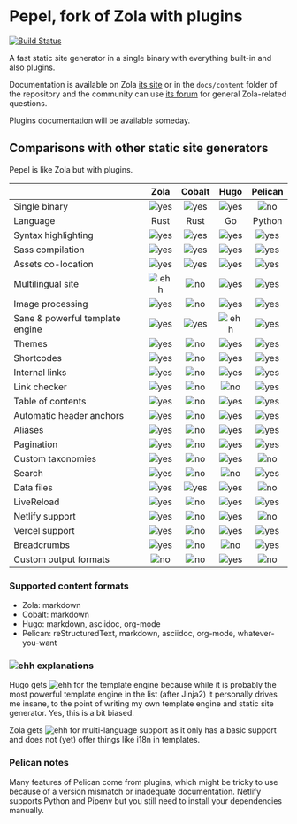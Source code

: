 # Pepel, fork of Zola with plugins

[![Build Status](https://dev.azure.com/getzola/zola/_apis/build/status/getzola.zola?branchName=master)](https://dev.azure.com/getzola/zola/_build/latest?definitionId=1&branchName=master)

A fast static site generator in a single binary with everything built-in and also plugins.

Documentation is available on Zola [its site](https://www.getzola.org/documentation/getting-started/installation/) or
in the `docs/content` folder of the repository and the community can use [its forum](https://zola.discourse.group) for general Zola-related questions.

Plugins documentation will be available someday.

## Comparisons with other static site generators

Pepel is like Zola but with plugins.

|                                 | Zola   | Cobalt | Hugo   | Pelican |
|:--------------------------------|:------:|:------:|:------:|:-------:|
| Single binary                   | ![yes] | ![yes] | ![yes] | ![no]   |
| Language                        | Rust   | Rust   | Go     | Python  |
| Syntax highlighting             | ![yes] | ![yes] | ![yes] | ![yes]  |
| Sass compilation                | ![yes] | ![yes] | ![yes] | ![yes]  |
| Assets co-location              | ![yes] | ![yes] | ![yes] | ![yes]  |
| Multilingual site               | ![ehh] | ![no]  | ![yes] | ![yes]  |
| Image processing                | ![yes] | ![no]  | ![yes] | ![yes]  |
| Sane & powerful template engine | ![yes] | ![yes] | ![ehh] | ![yes]  |
| Themes                          | ![yes] | ![no]  | ![yes] | ![yes]  |
| Shortcodes                      | ![yes] | ![no]  | ![yes] | ![yes]  |
| Internal links                  | ![yes] | ![no]  | ![yes] | ![yes]  |
| Link checker                    | ![yes] | ![no]  | ![no]  | ![yes]  |
| Table of contents               | ![yes] | ![no]  | ![yes] | ![yes]  |
| Automatic header anchors        | ![yes] | ![no]  | ![yes] | ![yes]  |
| Aliases                         | ![yes] | ![no]  | ![yes] | ![yes]  |
| Pagination                      | ![yes] | ![no]  | ![yes] | ![yes]  |
| Custom taxonomies               | ![yes] | ![no]  | ![yes] | ![no]   |
| Search                          | ![yes] | ![no]  | ![no]  | ![yes]  |
| Data files                      | ![yes] | ![yes] | ![yes] | ![no]   |
| LiveReload                      | ![yes] | ![no]  | ![yes] | ![yes]  |
| Netlify support                 | ![yes] | ![no]  | ![yes] | ![no]   |
| Vercel support                  | ![yes] | ![no]  | ![yes] | ![yes]  |
| Breadcrumbs                     | ![yes] | ![no]  | ![no]  | ![yes]  |
| Custom output formats           | ![no]  | ![no]  | ![yes] | ![no]   |

### Supported content formats

- Zola: markdown
- Cobalt: markdown
- Hugo: markdown, asciidoc, org-mode
- Pelican: reStructuredText, markdown, asciidoc, org-mode, whatever-you-want

### ![ehh] explanations

Hugo gets ![ehh] for the template engine because while it is probably the most powerful template engine in the list (after Jinja2) it personally drives me insane, to the point of writing my own template engine and static site generator. Yes, this is a bit biased.

Zola gets ![ehh] for multi-language support as it only has a basic support and does not (yet) offer things like i18n in templates.

### Pelican notes

Many features of Pelican come from plugins, which might be tricky to use because of a version mismatch or inadequate documentation. Netlify supports Python and Pipenv but you still need to install your dependencies manually.

[yes]: ./is-yes.svg
[ehh]: ./is-ehh.svg
[no]:  ./is-no.svg
